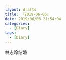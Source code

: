 ```yaml
---
layout: drafts
title: 『2019-06-06』
date: 2019/06/06 21:54:04
categories:
  - [Diary]
tags:
  - [Diary]
---
```


林志玲结婚
